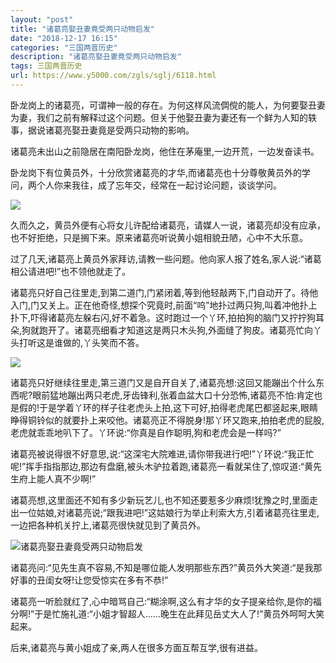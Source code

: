 ```yaml
---
layout: "post"
title: "诸葛亮娶丑妻竟受两只动物启发"
date: "2018-12-17 16:15"
categories: "三国两晋历史"
description: "诸葛亮娶丑妻竟受两只动物启发"
tags: 三国两晋历史
url: https://www.y5000.com/zgls/sglj/6118.html
---
```






卧龙岗上的诸葛亮，可谓神一般的存在。为何这样风流倜傥的能人，为何要娶丑妻为妻，我们之前有解释过这个问题。但关于他娶丑妻为妻还有一个鲜为人知的轶事，据说诸葛亮娶丑妻竟是受两只动物的影响。

诸葛亮未出山之前隐居在南阳卧龙岗，他住在茅庵里,一边开荒，一边发奋读书。

卧龙岗下有位黄员外，十分欣赏诸葛亮的才华,而诸葛亮也十分尊敬黄员外的学问，两个人你来我往，成了忘年交，经常在一起讨论问题，谈谈学问。

![](https://img.y5000.com/uploads/allimg/161129/16113G337-0.jpg)

久而久之，黄员外便有心将女儿许配给诸葛亮，请媒人一说，诸葛亮却没有应承，也不好拒绝，只是搁下来。原来诸葛亮听说黄小姐相貌丑陋，心中不大乐意。

过了几天,诸葛亮上黄员外家拜访,请教一些问题。他向家人报了姓名,家人说:“诸葛相公请进吧!”也不领他就走了。

诸葛亮只好自己往里走,到第二道门,门紧闭着,等到他轻敲两下,门自动开了。待他入门,门又关上。正在他奇怪,想探个究竟时,前面“呜”地扑过两只狗,叫着冲他扑上扑下,吓得诸葛亮左躲右闪,好不着急。这时跑过一个丫环,拍拍狗的脑门又拧拧狗耳朵,狗就跑开了。诸葛亮细看才知道这是两只木头狗,外面缝了狗皮。诸葛亮忙向丫头打听这是谁做的,丫头笑而不答。

![](https://img.y5000.com/uploads/allimg/161129/16113ME8-1.jpg)

诸葛亮只好继续往里走,第三道门又是自开自关了,诸葛亮想:这回又能蹦出个什么东西呢?眼前猛地蹦出两只老虎,牙齿锋利,张着血盆大口十分恐怖,诸葛亮不怕:肯定也是假的!于是学着丫环的样子往老虎头上拍,这下可好,拍得老虎尾巴都竖起来,眼睛睁得铜铃似的就要扑上来咬他。诸葛亮正不得脱身!那丫环又跑来,拍拍老虎的屁股,老虎就乖乖地叭下了。丫环说:“你真是自作聪明,狗和老虎会是一样吗?”

诸葛亮被说得很不好意思,说:“这深宅大院难进,请你带我进行吧!”丫环说:“我正忙呢!”挥手指指那边,那边有盘磨,被头木驴拉着跑,诸葛亮一看就呆住了,惊叹道:“黄先生府上能人真不少啊!”

诸葛亮想,这里面还不知有多少新玩艺儿,也不知还要惹多少麻烦!犹豫之时,里面走出一位姑娘,对诸葛亮说;“跟我进吧!”这姑娘行为举止利索大方,引着诸葛亮往里走,一边把各种机关拧上,诸葛亮很快就见到了黄员外。

![诸葛亮娶丑妻竟受两只动物启发](/uploads/allimg/161129/6-16112916055cB.JPG)

诸葛亮问:“见先生真不容易,不知是哪位能人发明那些东西?”黄员外大笑道:“是我那好事的丑闺女呀!让您受惊实在多有不恭!”

诸葛亮一听脸就红了,心中暗骂自己:“糊涂啊,这么有才华的女子提亲给你,是你的福分啊!”于是忙施礼道:“小姐才智超人……晚生在此拜见岳丈大人了!”黄员外呵呵大笑起来。

后来,诸葛亮与黄小姐成了亲,两人在很多方面互帮互学,很有进益。
